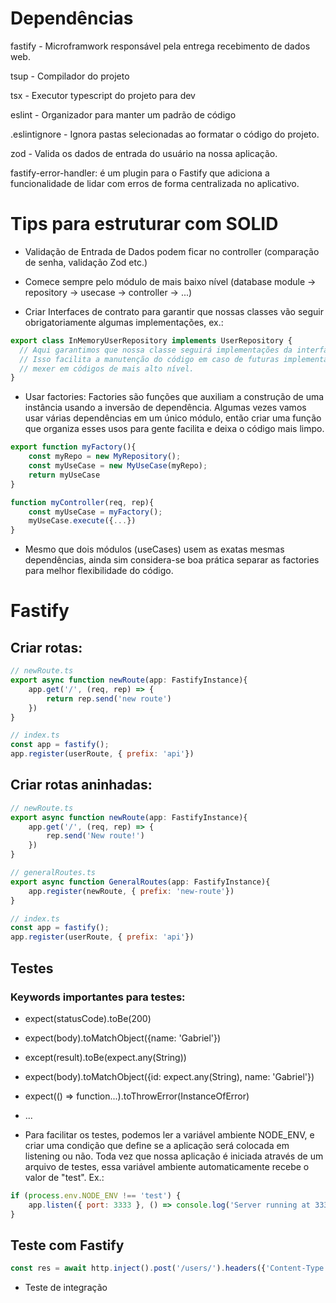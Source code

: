 # Dependências

fastify - Microframwork responsável pela entrega recebimento de dados web.

tsup - Compilador do projeto

tsx - Executor typescript do projeto para dev

eslint - Organizador para manter um padrão de código

.eslintignore - Ignora pastas selecionadas ao formatar o código do projeto.

zod - Valida os dados de entrada do usuário na nossa aplicação.

fastify-error-handler: é um plugin para o Fastify que adiciona a funcionalidade de lidar com erros de forma centralizada no aplicativo.

# Tips para estruturar com SOLID

- Validação de Entrada de Dados podem ficar no controller (comparação de senha, validação Zod etc.)

- Comece sempre pelo módulo de mais baixo nível (database module -> repository -> usecase -> controller -> ...)

- Criar Interfaces de contrato para garantir que nossas classes vão seguir obrigatoriamente algumas implementações, ex.:

```js
export class InMemoryUserRepository implements UserRepository {
  // Aqui garantimos que nossa classe seguirá implementações da interface UserRepository.
  // Isso facilita a manutenção do código em caso de futuras implementações, sem que precisemos
  // mexer em códigos de mais alto nível.
}
```

- Usar factories: Factories são funções que auxiliam a construção de uma instância usando a inversão de dependência. Algumas
vezes vamos usar várias dependências em um único módulo, então criar uma função que organiza esses usos para gente facilita e
deixa o código mais limpo.

```js
export function myFactory(){
	const myRepo = new MyRepository();
	const myUseCase = new MyUseCase(myRepo);
	return myUseCase
}

function myController(req, rep){
	const myUseCase = myFactory();
	myUseCase.execute({...})
}
```
- Mesmo que dois módulos (useCases) usem as exatas mesmas dependências, ainda sim considera-se boa prática separar as factories para melhor flexibilidade do código.

# Fastify

## Criar rotas:
```js
// newRoute.ts
export async function newRoute(app: FastifyInstance){
	app.get('/', (req, rep) => {
		return rep.send('new route')
	})
}

// index.ts
const app = fastify();
app.register(userRoute, { prefix: 'api'})

```
## Criar rotas aninhadas:
```js
// newRoute.ts
export async function newRoute(app: FastifyInstance){
	app.get('/', (req, rep) => {
		rep.send('New route!')
	})
}

// generalRoutes.ts
export async function GeneralRoutes(app: FastifyInstance){
	app.register(newRoute, { prefix: 'new-route'})
}

// index.ts
const app = fastify();
app.register(userRoute, { prefix: 'api'})

```
## Testes

### Keywords importantes para testes:

- expect(statusCode).toBe(200)

- expect(body).toMatchObject({name: 'Gabriel'})

- except(result).toBe(expect.any(String))

- expect(body).toMatchObject({id: expect.any(String), name: 'Gabriel'})

- expect(() => function...).toThrowError(InstanceOfError)

- ...

- Para facilitar os testes, podemos ler a variável ambiente NODE_ENV, e criar uma condição que define se a aplicação será colocada em listening ou não. Toda vez que nossa aplicação é iniciada através de um arquivo de testes, essa variável ambiente automaticamente recebe o valor de "test". Ex.:
```js
if (process.env.NODE_ENV !== 'test') {
	app.listen({ port: 3333 }, () => console.log('Server running at 3333'));
}
```

## Teste com Fastify
```js
const res = await http.inject().post('/users/').headers({'Content-Type': 'application/json'}).body(data);
```
- Teste de integração 